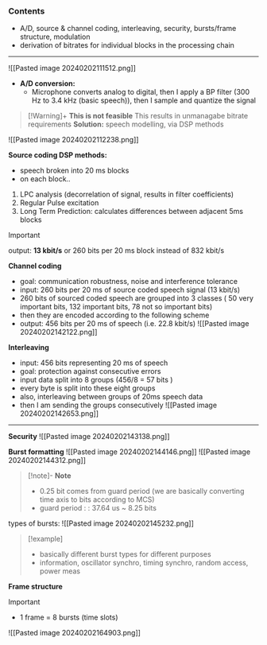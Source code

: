 ### Contents
- A/D, source & channel coding, interleaving, security, bursts/frame structure, modulation
- derivation of bitrates for individual blocks in the processing chain
---
![[Pasted image 20240202111512.png]]
- **A/D conversion:**
	- Microphone converts analog to digital, then I apply a BP filter (300 Hz to 3.4 kHz (basic speech)), then I sample and quantize the signal
>[!Warning]+ **This is not feasible**
This results in unmanagabe bitrate requirements
**Solution:** speech modelling, via DSP methods
	
![[Pasted image 20240202112238.png]]


**Source coding DSP methods:**
- speech broken into 20 ms blocks
- on each block..
1. LPC analysis (decorrelation of signal, results in filter coefficients)
2. Regular Pulse excitation
3. Long Term Prediction: calculates differences between adjacent 5ms blocks

>[!Important]
>output: **13 kbit/s** or 260 bits per 20 ms block
>instead of 832 kbit/s

**Channel coding**
- goal: communication robustness, noise  and interference tolerance
- input: 260 bits per 20 ms of source coded speech signal (13 kbit/s)
- 260 bits of sourced coded speech are grouped into 3 classes ( 50 very important bits, 132 important bits, 78 not so important bits)
- then they are encoded according to the following scheme
- output: 456 bits per 20 ms of speech (i.e. 22.8 kbit/s)
![[Pasted image 20240202142122.png]]

**Interleaving**
- input: 456 bits representing 20 ms of speech
- goal: protection against consecutive errors
- input data split into 8 groups (456/8 = 57 bits )
- every byte is split into these eight groups
- also, interleaving between groups of 20ms speech data
- then I am sending the groups consecutively
![[Pasted image 20240202142653.png]]

---
**Security**
![[Pasted image 20240202143138.png]]

**Burst formatting**
![[Pasted image 20240202144146.png]]
![[Pasted image 20240202144312.png]]
>[!note]-  **Note**
>- 0.25 bit comes from guard period (we are basically converting time axis to bits according to MCS)
>- guard period : : 37.64 us ~ 8.25 bits

types of bursts:
![[Pasted image 20240202145232.png]]
>[!example]
>- basically different burst types for different purposes
>- information, oscillator synchro, timing synchro, random access, power meas

**Frame structure**
>[!important]
>- 1 frame = 8 bursts (time slots)

![[Pasted image 20240202164903.png]]
